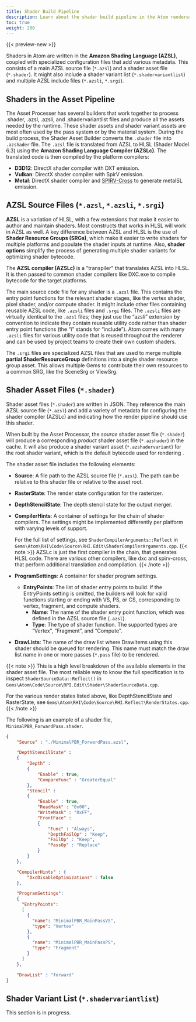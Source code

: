 ```yaml
---
title: Shader Build Pipeline
description: Learn about the shader build pipeline in the Atom renderer.
toc: true
weight: 200
---
```


{{< preview-new >}}

Shaders in Atom are written in the **Amazon Shading Language (AZSL)**, coupled with specialized configuration files that add various metadata. This consists of a main AZSL source file (`*.azsl`) and a shader asset file (`*.shader`). It might also include a shader variant list (`*.shadervariantlist`) and multiple AZSL include files (`*.azsli`, `*.srgi`).

## Shaders in the Asset Pipeline
The Asset Processer has several builders that work together to process .shader, .azsl, .azsli, and .shadervariantlist files and produce all the assets needed by the runtime. These shader assets and shader variant assets are most often used by the pass system or by the material system. During the build process, the Shader Asset Builder converts the `.shader` file into `.azshader` file. The `.azsl` file is translated from AZSL to HLSL (Shader Model 6.3) using the **Amazon Shading Language Compiler (AZSLc)**. The translated code is then compiled by the platform compilers:
- **D3D12**: DirectX shader compiler with DXT emission.
- **Vulkan**: DirectX shader compiler with SpirV emission.
- **Metal**: DirectX shader compiler and [SPIRV-Cross](https://github.com/KhronosGroup/SPIRV-Cross) to generate metalSL emission. 

<!-- [todo] Link to new doc 'Shader build pipeline' -->

## AZSL Source Files (`*.azsl`, `*.azsli`, `*.srgi`)
**AZSL** is a variation of HLSL, with a few extensions that make it easier to author and maintain shaders. Most constructs that works in HLSL will work in AZSL as well. A key difference between AZSL and HLSL is the use of **Shader Resource Groups (SRGs)**, which make it easier to write shaders for multiple platforms and populate the shader inputs at runtime. Also, **shader options** simplify the process of generating multiple shader variants for optimizing shader bytecode. 

The **AZSL compiler (AZSLc)** is a "transpiler" that translates AZSL into HLSL. It is then passed to common shader compilers like DXC.exe to compile bytecode for the target platforms. 

<!-- [todo] Further details on shader compilers can be found in the AZSL Reference. -->

The main source code file for any shader is a `.azsl` file. This contains the entry point functions for the relevant shader stages, like the vertex shader, pixel shader, and/or compute shader. It might include other files containing reusable AZSL code, like `.azsli` files and `.srgi` files.
The `.azsli` files are virtually identical to the `.azsl` files; they just use the “azsli” extension by convention to indicate they contain reusable utility code rather than shader entry point functions (the “i" stands for “include”). Atom comes with many `.azsli` files for various utility code that is reused throughout the renderer and can be used by project teams to create their own custom shaders.

The `.srgi` files are specialized AZSL files that are used to merge multiple **partial ShaderResourceGroup** definitions into a single shader resource group asset. This allows multiple Gems to contribute their own resources to a common SRG, like the SceneSrg or ViewSrg. 

<!-- [todo] For more detail on this topic see TBD link. -->


## Shader Asset Files (`*.shader`)
Shader asset files (`*.shader`) are written in JSON. They reference the main AZSL source file (`*.azsl`) and add a variety of metadata for configuring the shader compiler (AZSLc) and indicating how the render pipeline should use this shader. 

When built by the Asset Processor, the *source* shader asset file (`*.shader`) will produce a corresponding *product* shader asset file (`*.azshader`) in the cache. It will also produce a shader variant asset (`*.azshadervariant`) for the root shader variant, which is the default bytecode used for rendering <!-- [todo] (see the [Shader Variants]() section for more information) -->.

The shader asset file includes the following elements:

- **Source**: A file path to the AZSL source file (`*.azsl`). The path can be relative to this shader file or relative to the asset root.
  
- **RasterState**: The render state configuration for the rasterizer. 

- **DepthStencilState**: The depth stencil state for the output merger. 

- **CompilerHints**: A container of settings for the chain of shader compilers. The settings might be implemented differently per platform with varying levels of support.  
  
  For the full list of settings, see `ShaderCompilerArguments::Reflect` in `Gems\Atom\RHI\Code\Source\RHI.Edit\ShaderCompilerArguments.cpp`. 
  {{< note >}}
AZSLc is just the first compiler in the chain, that generates HLSL code. There are various other compilers, like dxc and spirv-cross, that perform additional translation and compilation. 
  {{< /note >}}
  

- **ProgramSettings**: A container for shader program settings.
  - **EntryPoints**: The list of shader entry points to build. If the EntryPoints setting is omitted, the builders will look for valid functions starting or ending with VS, PS, or CS, corresponding to vertex, fragment, and compute shaders.
    - **Name**: The name of the shader entry point function, which was defined in the AZSL source file (`.azsl`). 
    - **Type**: The type of shader function. The supported types are “Vertex”, “Fragment”, and “Compute”. 
  
- **DrawLists**: The name of the draw list where DrawItems using this shader should be queued for rendering. This name must match the draw list name in one or more passes (`*.pass` file) to be rendered.

{{< note >}}
This is a high level breakdown of the available elements in the shader asset file. The most reliable way to know the full specification is to inspect `ShaderSourceData::Reflect()` in `Gems\Atom\Code\Source\RPI.Edit\Shader\ShaderSourceData.cpp`. 

For the various render states listed above, like DepthStencilState and RasterState, see `Gems\Atom\RHI\Code\Source\RHI.Reflect\RenderStates.cpp`.
{{< /note >}}


The following is an example of a shader file, `MinimalPBR_ForwardPass.shader`. 
```json
{
    "Source" : "./MinimalPBR_ForwardPass.azsl",

    "DepthStencilState" :
    {
        "Depth" :
        {
            "Enable" : true,
            "CompareFunc" : "GreaterEqual"
        },
        "Stencil" :
        {
            "Enable" : true,
            "ReadMask" : "0x00",
            "WriteMask" : "0xFF",
            "FrontFace" :
            {
                "Func" : "Always",
                "DepthFailOp" : "Keep",
                "FailOp" : "Keep",
                "PassOp" : "Replace"
            }
        }
    },

    "CompilerHints" : { 
        "DxcDisableOptimizations" : false
    },

    "ProgramSettings":
    {
      "EntryPoints":
      [
        {
          "name": "MinimalPBR_MainPassVS",
          "type": "Vertex"
        },
        {
          "name": "MinimalPBR_MainPassPS",
          "type": "Fragment"
        }
      ]
    },

    "DrawList" : "forward"
}

```

## Shader Variant List (`*.shadervariantlist`)
This section is in progress. 